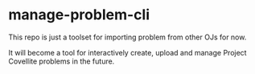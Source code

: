 # manage-problem-cli

This repo is just a toolset for importing problem from other OJs for now.

It will become a tool for interactively create, upload and manage Project Covellite problems in the future.